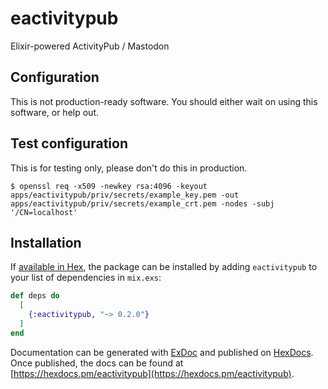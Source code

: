 # eactivitypub

Elixir-powered ActivityPub / Mastodon

## Configuration
This is not production-ready software. You should either wait on using this software, or help out.

## **Test** configuration
This is for testing only, please don't do this in production.
```shell
$ openssl req -x509 -newkey rsa:4096 -keyout apps/eactivitypub/priv/secrets/example_key.pem -out apps/eactivitypub/priv/secrets/example_crt.pem -nodes -subj '/CN=localhost'
```

## Installation

If [available in Hex](https://hex.pm/docs/publish), the package can be installed
by adding `eactivitypub` to your list of dependencies in `mix.exs`:

```elixir
def deps do
  [
    {:eactivitypub, "~> 0.2.0"}
  ]
end
```

Documentation can be generated with [ExDoc](https://github.com/elixir-lang/ex_doc)
and published on [HexDocs](https://hexdocs.pm). Once published, the docs can
be found at [https://hexdocs.pm/eactivitypub](https://hexdocs.pm/eactivitypub).


